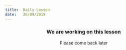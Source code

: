 ```yaml
---
title:  Daily Lesson
date:   26/09/2019
---
```


### <center>We are working on this lesson</center>
<center>Please come back later</center>